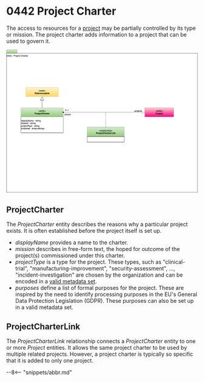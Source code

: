 <!-- SPDX-License-Identifier: CC-BY-4.0 -->
<!-- Copyright Contributors to the ODPi Egeria project. -->

# 0442 Project Charter

The access to resources for a [project](/types/1/0130-Projects) may be partially controlled by its type or mission.  The project charter adds information to a project that can be used to govern it.

![UML](0442-Project-Charter.svg)

## ProjectCharter

The *ProjectCharter* entity describes the reasons why a particular project exists.  It is often established before the project itself is set up.

* *displayName* provides a name to the charter.
* *mission* describes in free-form text, the hoped for outcome of the project(s) commissioned under this charter.
* *projectType* is a type for the project.  These types, such as "clinical-trial", "manufacturing-improvement", "security-assessment", ..., "incident-investigation" are chosen by the organization and can be encoded in a [valid metadata set](/guides/planning/valid-values/overview).
* *purposes* define a list of formal purposes for the project.  These are inspired by the need to identify processing purposes in the EU's General Data Protection Legislation (GDPR).  These purposes can also be set up in a valid metadata set.

## ProjectCharterLink

The *ProjectCharterLink* relationship connects a *ProjectCharter* entity to one or more *Project* entities.  It allows the same project charter to be used by multiple related projects.  However, a project charter is typically so specific that it is added to only one project. 


--8<-- "snippets/abbr.md"